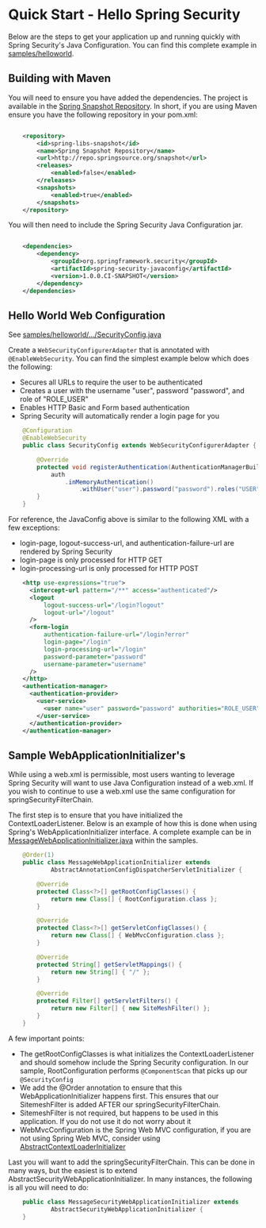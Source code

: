 Quick Start - Hello Spring Security
==============

Below are the steps to get your application up and running quickly with Spring Security's Java Configuration. You can find this complete example in [samples/helloworld](samples/helloworld).

Building with Maven
-------------

You will need to ensure you have added the dependencies. The project is available in the [Spring Snapshot Repository](https://github.com/SpringSource/spring-framework/wiki/SpringSource-repository-FAQ).
In short, if you are using Maven ensure you have the following repository in your pom.xml:

```xml

    <repository>
        <id>spring-libs-snapshot</id>
        <name>Spring Snapshot Repository</name>
        <url>http://repo.springsource.org/snapshot</url>
        <releases>
            <enabled>false</enabled>
        </releases>
        <snapshots>
            <enabled>true</enabled>
        </snapshots>
    </repository>
```

You will then need to include the Spring Security Java Configuration jar.

```xml

    <dependencies>
        <dependency>
            <groupId>org.springframework.security</groupId>
            <artifactId>spring-security-javaconfig</artifactId>
            <version>1.0.0.CI-SNAPSHOT</version>
        </dependency>
    </dependencies>
```

Hello World Web Configuration
----------------------

See [samples/helloworld/.../SecurityConfig.java](samples/helloworld/src/main/java/org/springframework/security/samples/config/SecurityConfig.java)

Create a `WebSecurityConfigurerAdapter` that is annotated with `@EnableWebSecurity`. You can find the simplest example below which does the following:

* Secures all URLs to require the user to be authenticated
* Creates a user with the username "user", password "password", and role of "ROLE_USER"
* Enables HTTP Basic and Form based authentication
* Spring Security will automatically render a login page for you

```java
    @Configuration
    @EnableWebSecurity
    public class SecurityConfig extends WebSecurityConfigurerAdapter {

        @Override
        protected void registerAuthentication(AuthenticationManagerBuilder auth) {
            auth
                .inMemoryAuthentication()
                    .withUser("user").password("password").roles("USER");
        }
    }
```

For reference, the JavaConfig above is similar to the following XML with a few exceptions:

* login-page, logout-success-url, and authentication-failure-url are rendered by Spring Security
* login-page is only processed for HTTP GET
* login-processing-url is only processed for HTTP POST

```xml
    <http use-expressions="true">
      <intercept-url pattern="/**" access="authenticated"/>
      <logout
          logout-success-url="/login?logout"
          logout-url="/logout"
      />
      <form-login
          authentication-failure-url="/login?error"
          login-page="/login"
          login-processing-url="/login"
          password-parameter="password"
          username-parameter="username"
      />
    </http>
    <authentication-manager>
      <authentication-provider>
        <user-service>
          <user name="user" password="password" authorities="ROLE_USER"/>
        </user-service>
      </authentication-provider>
    </authentication-manager>
```

Sample WebApplicationInitializer's
----------------------

While using a web.xml is permissible, most users wanting to leverage Spring Security will want to use Java Configuration instead of a web.xml. If you wish to continue to use a web.xml use the same configuration for springSecurityFilterChain.

The first step is to ensure that you have initialized the ContextLoaderListener. Below is an example of how this is done when using Spring's WebApplicationInitializer interface. A complete example can be
in [MessageWebApplicationInitializer.java](samples/messages/src/main/java/org/springframework/security/samples/config/MessageWebApplicationInitializer.java) within the samples.

```java
    @Order(1)
    public class MessageWebApplicationInitializer extends
            AbstractAnnotationConfigDispatcherServletInitializer {

        @Override
        protected Class<?>[] getRootConfigClasses() {
            return new Class[] { RootConfiguration.class };
        }

        @Override
        protected Class<?>[] getServletConfigClasses() {
            return new Class[] { WebMvcConfiguration.class };
        }

        @Override
        protected String[] getServletMappings() {
            return new String[] { "/" };
        }

        @Override
        protected Filter[] getServletFilters() {
            return new Filter[] { new SiteMeshFilter() };
        }
    }
```

A few important points:

* The getRootConfigClasses is what initializes the ContextLoaderListener and should somehow include the Spring Security configuration. In our sample, RootConfiguration performs `@ComponentScan` that picks up our `@SecurityConfig`
* We add the @Order annotation to ensure that this WebApplicationInitializer happens first. This ensures that our SitemeshFilter is added AFTER our springSecurityFilterChain.
* SitemeshFilter is not required, but happens to be used in this application. If you do not use it do not worry about it
* WebMvcConfiguration is the Spring Web MVC configuration, if you are not using Spring Web MVC, consider using [AbstractContextLoaderInitializer](http://static.springsource.org/spring/docs/3.2.x/javadoc-api/org/springframework/web/context/AbstractContextLoaderInitializer.html)

Last you will want to add the springSecurityFilterChain. This can be done in many ways, but the easiest is to extend AbstractSecurityWebApplicationInitializer. In many instances, the following is all you will need to do:

```java
    public class MessageSecurityWebApplicationInitializer extends
            AbstractSecurityWebApplicationInitializer {
    }
```
